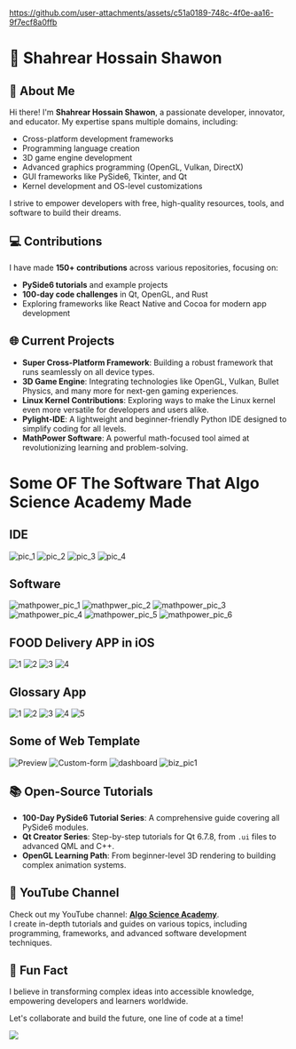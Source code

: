 https://github.com/user-attachments/assets/c51a0189-748c-4f0e-aa16-9f7ecf8a0ffb
# 🚀 Shahrear Hossain Shawon 
## 🌟 About Me  
Hi there! I'm **Shahrear Hossain Shawon**, a passionate developer, innovator, and educator. My expertise spans multiple domains, including:  
- Cross-platform development frameworks  
- Programming language creation  
- 3D game engine development  
- Advanced graphics programming (OpenGL, Vulkan, DirectX)  
- GUI frameworks like PySide6, Tkinter, and Qt  
- Kernel development and OS-level customizations  

I strive to empower developers with free, high-quality resources, tools, and software to build their dreams.  

## 💻 Contributions  
I have made **150+ contributions** across various repositories, focusing on:  
- **PySide6 tutorials** and example projects  
- **100-day code challenges** in Qt, OpenGL, and Rust  
- Exploring frameworks like React Native and Cocoa for modern app development  

## 🌐 Current Projects  
- **Super Cross-Platform Framework**: Building a robust framework that runs seamlessly on all device types.  
- **3D Game Engine**: Integrating technologies like OpenGL, Vulkan, Bullet Physics, and many more for next-gen gaming experiences.  
- **Linux Kernel Contributions**: Exploring ways to make the Linux kernel even more versatile for developers and users alike.  
- **Pylight-IDE**: A lightweight and beginner-friendly Python IDE designed to simplify coding for all levels.  
- **MathPower Software**: A powerful math-focused tool aimed at revolutionizing learning and problem-solving.  
# Some OF The Software  That Algo Science Academy Made
## IDE 
![pic_1](https://github.com/user-attachments/assets/72e592eb-d20b-46fe-a5e6-c24e7cf62ca6)
![pic_2](https://github.com/user-attachments/assets/2fbf4955-2909-4d5b-8ae9-1f3fa73d2f2b)
![pic_3](https://github.com/user-attachments/assets/0758ddf3-0851-4470-9453-5a7e1c8c9486)
![pic_4](https://github.com/user-attachments/assets/0cca0317-17d1-433b-9a9d-5e5f25822e3d)

## Software
![mathpower_pic_1](https://github.com/user-attachments/assets/c53f9828-2c37-44fd-9b11-4acaab20ce4f)
![mathpwer_pic_2](https://github.com/user-attachments/assets/9b8e3dbc-384f-41be-9483-c9b3cbc38942)
![mathpower_pic_3](https://github.com/user-attachments/assets/1d5d5039-2f37-4747-b9b5-52795ad92ba0)
![mathpower_pic_4](https://github.com/user-attachments/assets/7451d3dc-e98d-4066-a3ee-f07f45a7a22f)
![mathpower_pic_5](https://github.com/user-attachments/assets/9fed3a10-d64a-4780-84b8-1afabdc6bb10)
![mathpower_pic_6](https://github.com/user-attachments/assets/102b6d7f-1389-40ce-832f-d0d8ee6b47ae)

## FOOD Delivery APP in iOS 
![1](https://github.com/user-attachments/assets/e2619d80-b069-4af9-b948-c5adbdc0f3e6)
![2](https://github.com/user-attachments/assets/5f6faed2-9cd9-4a7d-b1c3-cc0c0ba3c234)
![3](https://github.com/user-attachments/assets/de397364-227b-43d2-b164-b430a5a35cf6)
![4](https://github.com/user-attachments/assets/31f08cf4-bb5a-4319-8548-28750e4a4183)

## Glossary App
![1](https://github.com/user-attachments/assets/cac64833-8e96-4afe-9d9c-f4ac524060eb)
![2](https://github.com/user-attachments/assets/6b562277-758e-40fb-b836-ed22eada1c77)
![3](https://github.com/user-attachments/assets/d6c74155-bc5c-4e31-9b3b-bb00e108fcd4)
![4](https://github.com/user-attachments/assets/1dc99336-05be-461b-9ff5-51c216a4468c)
![5](https://github.com/user-attachments/assets/4221bb15-7039-4871-b1a7-0b7eef0543c9)

## Some of Web Template
![Preview](https://github.com/user-attachments/assets/4d69e98c-6040-4549-bfa1-50bc75437277)
![Custom-form](https://github.com/user-attachments/assets/37c03c0a-abd2-41f6-af5f-07bffd28b645)
![dashboard](https://github.com/user-attachments/assets/cb4578a3-4697-4358-85c7-009f233ab862)
![biz_pic1](https://github.com/user-attachments/assets/4a81fdbf-1473-4585-8a91-e9ef46e9d2f8)
## 📚 Open-Source Tutorials  
- **100-Day PySide6 Tutorial Series**: A comprehensive guide covering all PySide6 modules.  
- **Qt Creator Series**: Step-by-step tutorials for Qt 6.7.8, from `.ui` files to advanced QML and C++.  
- **OpenGL Learning Path**: From beginner-level 3D rendering to building complex animation systems.  

## 🎥 YouTube Channel  
Check out my YouTube channel: [**Algo Science Academy**](https://youtube.com/@algoscienceacademy?feature=shared).  
I create in-depth tutorials and guides on various topics, including programming, frameworks, and advanced software development techniques.  

## 🌈 Fun Fact  
I believe in transforming complex ideas into accessible knowledge, empowering developers and learners worldwide.  

Let's collaborate and build the future, one line of code at a time!

![](https://komarev.com/ghpvc/?username=algoscienceacademy&color=green)

